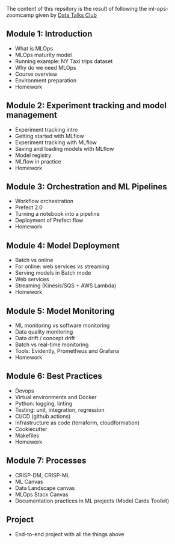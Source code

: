 The content of this repsitory is the result of following the ml-ops-zoomcamp given by [Data Talks Club](https://github.com/DataTalksClub/mlops-zoomcamp)

## Module 1: Introduction
* What is MLOps
* MLOps maturity model
* Running example: NY Taxi trips dataset
* Why do we need MLOps
* Course overview
* Environment preparation
* Homework

## Module 2: Experiment tracking and model management
* Experiment tracking intro
* Getting started with MLflow
* Experiment tracking with MLflow
* Saving and loading models with MLflow
* Model registry
* MLflow in practice
* Homework

## Module 3: Orchestration and ML Pipelines
* Workflow orchestration
* Prefect 2.0
* Turning a notebook into a pipeline
* Deployment of Prefect flow
* Homework

## Module 4: Model Deployment
* Batch vs online
* For online: web services vs streaming
* Serving models in Batch mode
* Web services
* Streaming (Kinesis/SQS + AWS Lambda)
* Homework

## Module 5: Model Monitoring
* ML monitoring vs software monitoring
* Data quality monitoring
* Data drift / concept drift
* Batch vs real-time monitoring
* Tools: Evidently, Prometheus and Grafana
* Homework

## Module 6: Best Practices
* Devops
* Virtual environments and Docker
* Python: logging, linting
* Testing: unit, integration, regression
* CI/CD (github actions)
* Infrastructure as code (terraform, cloudformation)
* Cookiecutter
* Makefiles
* Homework

## Module 7: Processes
* CRISP-DM, CRISP-ML
* ML Canvas
* Data Landscape canvas
* MLOps Stack Canvas
* Documentation practices in ML projects (Model Cards Toolkit)

## Project
* End-to-end project with all the things above
